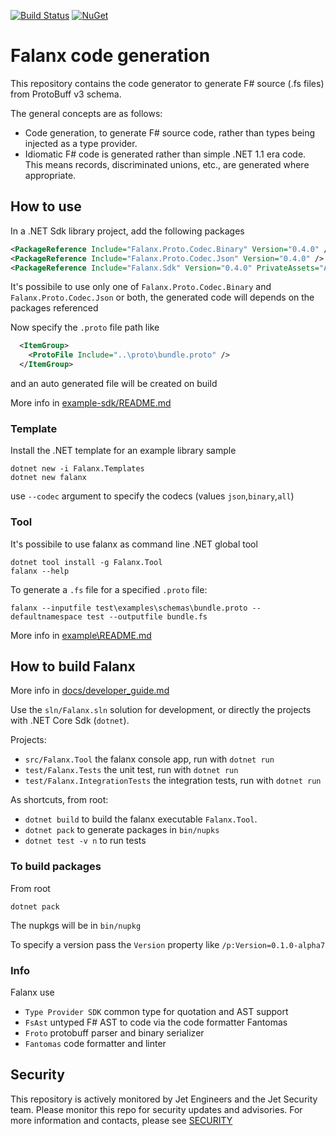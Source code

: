 [![Build Status](https://dev.azure.com/jet-opensource/opensource/_apis/build/status/jet.falanx?branchName=rel/0.4)](https://dev.azure.com/jet-opensource/opensource/_build/latest?definitionId=8?branchName=rel/0.4)
[![NuGet](https://img.shields.io/nuget/v/Falanx.Tool.svg)](https://www.nuget.org/packages/Falanx.Tool/)

# Falanx code generation

This repository contains the code generator to generate F# source (.fs files) from ProtoBuff v3 schema.

The general concepts are as follows:

* Code generation, to generate F# source code, rather than types being injected as a type provider.
* Idiomatic F# code is generated rather than simple .NET 1.1 era code. This means records, discriminated unions, etc., are generated where appropriate.

## How to use

In a .NET Sdk library project, add the following packages

```xml
<PackageReference Include="Falanx.Proto.Codec.Binary" Version="0.4.0" />
<PackageReference Include="Falanx.Proto.Codec.Json" Version="0.4.0" />
<PackageReference Include="Falanx.Sdk" Version="0.4.0" PrivateAssets="All" />
```

It's possibile to use only one of `Falanx.Proto.Codec.Binary` and `Falanx.Proto.Codec.Json` or both, the generated code will depends on the packages referenced

Now specify the `.proto` file path like

```xml
  <ItemGroup>
    <ProtoFile Include="..\proto\bundle.proto" />
  </ItemGroup>
```

and an auto generated file will be created on build

More info in [example-sdk/README.md](example-sdk/README.md)

### Template

Install the .NET template for an example library sample

```
dotnet new -i Falanx.Templates
dotnet new falanx
```

use `--codec` argument to specify the codecs (values `json`,`binary`,`all`)

### Tool

It's possibile to use falanx as command line .NET global tool

```
dotnet tool install -g Falanx.Tool
falanx --help
```

To generate a `.fs` file for a specified `.proto` file:

```
falanx --inputfile test\examples\schemas\bundle.proto --defaultnamespace test --outputfile bundle.fs
```

More info in [example\README.md](example/README.md)

## How to build Falanx

More info in [docs/developer_guide.md](docs/developer_guide.md)

Use the `sln/Falanx.sln` solution for development, or directly the projects with .NET Core Sdk (`dotnet`).

Projects:

- `src/Falanx.Tool` the falanx console app, run with `dotnet run`
- `test/Falanx.Tests` the unit test, run with `dotnet run`
- `test/Falanx.IntegrationTests` the integration tests, run with `dotnet run`

As shortcuts, from root:

- `dotnet build` to build the falanx executable `Falanx.Tool`.
- `dotnet pack` to generate packages in `bin/nupks`
- `dotnet test -v n` to run tests

### To build packages

From root

```
dotnet pack
```

The nupkgs will be in `bin/nupkg`

To specify a version pass the `Version` property like `/p:Version=0.1.0-alpha7`

### Info

Falanx use

- `Type Provider SDK` common type for quotation and AST support
- `FsAst` untyped F# AST to code via the code formatter Fantomas
- `Froto` protobuff parser and binary serializer
- `Fantomas` code formatter and linter

## Security
This repository is actively monitored by Jet Engineers and the Jet Security team. Please monitor this repo for security updates and advisories. For more information and contacts, please see [SECURITY](security.md)



